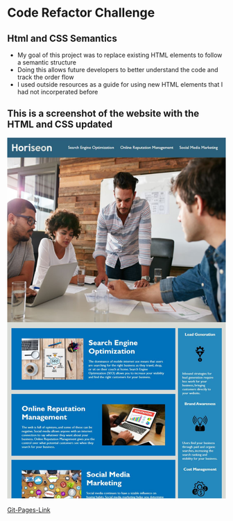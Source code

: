 # Code Refactor Challenge

## Html and CSS Semantics

- My goal of this project was to replace existing HTML elements to follow a semantic structure
- Doing this allows future developers to better understand the code and track the order flow
- I used outside resources as a guide for using new HTML elements that I had not incorperated before

## This is a screenshot of the website with the HTML and CSS updated

![Website-Screenshot](./assets/images/finished-screenshot.jpg)

[Git-Pages-Link]()




